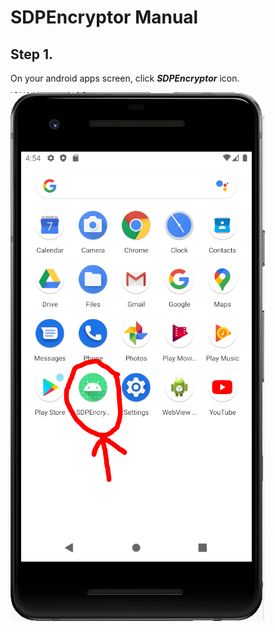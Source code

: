 # **SDPEncryptor Manual**

## **Step 1.**
On your android apps screen, click ***SDPEncryptor*** icon.

![photo1](photos/1.PNG)